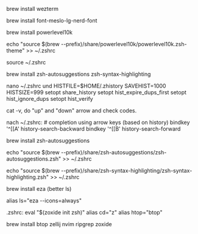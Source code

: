 brew install wezterm

brew install font-meslo-lg-nerd-font

brew install powerlevel10k

echo "source $(brew --prefix)/share/powerlevel10k/powerlevel10k.zsh-theme" >> ~/.zshrc

source ~/.zshrc

brew install zsh-autosuggestions zsh-syntax-highlighting

nano ~/.zshrc und 
	HISTFILE=$HOME/.zhistory
	SAVEHIST=1000
	HISTSIZE=999
	setopt share_history
	setopt hist_expire_dups_first
	setopt hist_ignore_dups
	setopt hist_verify

cat -v, do "up" and "down" arrow and check codes.

nach ~/.zshrc:
	# completion using arrow keys (based on history)
	bindkey '^[[A' history-search-backward
	bindkey '^[[B' history-search-forward

brew install zsh-autosuggestions

echo "source $(brew --prefix)/share/zsh-autosuggestions/zsh-autosuggestions.zsh" >> ~/.zshrc

echo "source $(brew --prefix)/share/zsh-syntax-highlighting/zsh-syntax-highlighting.zsh" >> ~/.zshrc

brew install eza (better ls)

alias ls="eza --icons=always"

.zshrc:
eval "$(zoxide init zsh)"
alias cd="z"
alias htop="btop"

brew install btop zellij nvim ripgrep zoxide

